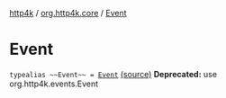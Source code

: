 [http4k](../index.md) / [org.http4k.core](index.md) / [Event](./-event.md)

# Event

`typealias ~~Event~~ = `[`Event`](../org.http4k.events/-event/index.md) [(source)](https://github.com/http4k/http4k/blob/master/http4k-core/src/main/kotlin/org/http4k/core/deprecatedCore.kt#L4)
**Deprecated:** use org.http4k.events.Event

